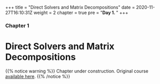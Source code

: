 +++
title = "Direct Solvers and Matrix Decompositions"
date = 2020-11-27T16:10:31Z
weight = 2 
chapter = true
pre = "<b>Day 1. </b>"
+++

### Chapter 1

# Direct Solvers and Matrix Decompositions


{{% notice warning %}}
Chapter under construction. Original course [available here](http://www.dtc.ox.ac.uk/online-learning/matlab/).
{{% /notice %}}

